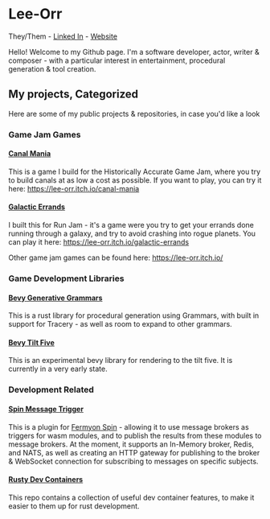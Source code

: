 # Lee-Orr
They/Them - [Linked In](https://www.linkedin.com/in/lee-orr-orbach-403863119) - [Website](https://lee-orr.com)

Hello!
Welcome to my Github page.
I'm a software developer, actor, writer & composer - with a particular interest in entertainment, procedural generation & tool creation.

## My projects, Categorized
Here are some of my public projects & repositories, in case you'd like a look

### Game Jam Games
#### [Canal Mania](https://github.com/lee-orr/CanalMania)
This is a game I build for the Historically Accurate Game Jam, where you try to build canals at as low a cost as possible. If you want to play, you can try it here: https://lee-orr.itch.io/canal-mania

#### [Galactic Errands](https://github.com/lee-orr/run-jam)
I built this for Run Jam - it's a game were you try to get your errands done running through a galaxy, and try to avoid crashing into rogue planets. You can play it here: https://lee-orr.itch.io/galactic-errands

Other game jam games can be found here: https://lee-orr.itch.io/

### Game Development Libraries
#### [Bevy Generative Grammars](https://github.com/lee-orr/bevy-generative-grammars)
This is a rust library for procedural generation using Grammars, with built in support for Tracery - as well as room to expand to other grammars. 

#### [Bevy Tilt Five](https://github.com/lee-orr/bevy-tilt-five)
This is an experimental bevy library for rendering to the tilt five. It is currently in a very early state.

### Development Related
#### [Spin Message Trigger](https://github.com/lee-orr/spin-message-trigger)
This is a plugin for [Fermyon Spin](https://github.com/fermyon/spin) - allowing it to use message brokers as triggers for wasm modules, and to publish the results from these modules to message brokers. At the moment, it supports an In-Memory broker, Redis, and NATS, as well as creating an HTTP gateway for publishing to the broker & WebSocket connection for subscribing to messages on specific subjects.

#### [Rusty Dev Containers](https://github.com/lee-orr/rusty-dev-containers)
This repo contains a collection of useful dev container features, to make it easier to them up for rust development.
